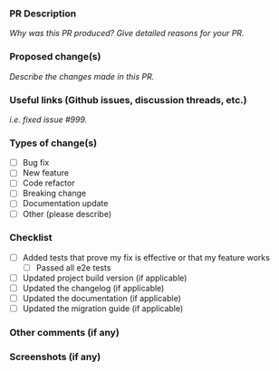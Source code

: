 ### PR Description

_Why was this PR produced? Give detailed reasons for your PR._

### Proposed change(s)

_Describe the changes made in this PR._

### Useful links (Github issues, discussion threads, etc.)

_i.e. fixed issue #999._

### Types of change(s)
- [ ] Bug fix
- [ ] New feature
- [ ] Code refactor
- [ ] Breaking change
- [ ] Documentation update
- [ ] Other (please describe)

### Checklist
- [ ] Added tests that prove my fix is effective or that my feature works
  - [ ] Passed all e2e tests
- [ ] Updated project build version (if applicable)
- [ ] Updated the changelog (if applicable)
- [ ] Updated the documentation (if applicable)
- [ ] Updated the migration guide (if applicable)

### Other comments (if any)

### Screenshots (if any)
